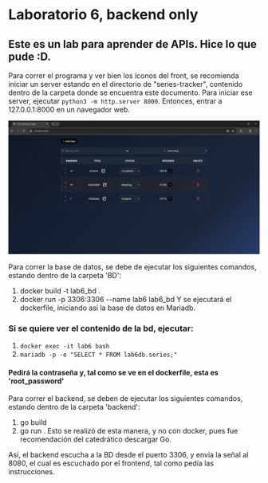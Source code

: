# Laboratorio 6, backend only
## Este es un lab para aprender de APIs. Hice lo que pude :D.
Para correr el programa y ver bien los íconos del front, se recomienda iniciar un server estando en el directorio de "series-tracker", contenido dentro de la carpeta donde se encuentra este documento.
Para iniciar ese server, ejecutar `python3 -m http.server 8000`. Entonces, entrar a 127.0.0.1:8000 en un navegador web.

![Este es la primera imagen, la pantalla principal](./documentacion/front_lab6Web.png)

Para correr la base de datos, se debe de ejecutar los siguientes comandos, estando dentro de la carpeta 'BD':
1. docker build -t lab6_bd .
2. docker run -p 3306:3306  --name lab6 lab6_bd
Y se ejecutará el dockerfile, iniciando así la base de datos en Mariadb.
### Si se quiere ver el contenido de la bd, ejecutar: 
1. `docker exec -it lab6 bash`
2. `mariadb -p -e "SELECT * FROM lab6db.series;"`
#### Pedirá la contraseña y, tal como se ve en el dockerfile, esta es 'root_password'


Para correr el backend, se deben de ejecutar los siguientes comandos, estando dentro de la carpeta 'backend':
1. go build 
2. go run .
Esto se realizó de esta manera, y no con docker, pues fue recomendación del catedrático descargar Go.

Así, el backend escucha a la BD desde el puerto 3306, y envía la señal al 8080, el cual es escuchado por el frontend, tal como pedía las instrucciones. 
